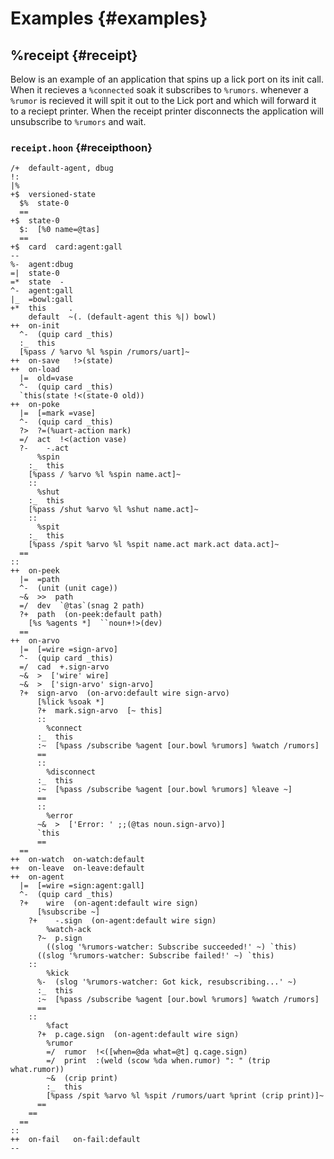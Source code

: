 # Examples {#examples}

## %receipt {#receipt}

Below is an example of an application that spins up a lick port on its init call. When it recieves a `%connected` soak it subscribes to `%rumors`. whenever a `%rumor` is recieved it will spit it out to the Lick port and which will forward it to a reciept printer. When the receipt printer disconnects the application will unsubscribe to `%rumors` and wait.

### `receipt.hoon` {#receipthoon}

```hoon
/+  default-agent, dbug
!:
|%
+$  versioned-state
  $%  state-0
  ==
+$  state-0
  $:  [%0 name=@tas]
  ==
+$  card  card:agent:gall
--
%-  agent:dbug
=|  state-0
=*  state  -
^-  agent:gall
|_  =bowl:gall
+*  this     .
    default  ~(. (default-agent this %|) bowl)
++  on-init
  ^-  (quip card _this)
  :_  this
  [%pass / %arvo %l %spin /rumors/uart]~
++  on-save   !>(state)
++  on-load
  |=  old=vase
  ^-  (quip card _this)
  `this(state !<(state-0 old))
++  on-poke
  |=  [=mark =vase]
  ^-  (quip card _this)
  ?>  ?=(%uart-action mark)
  =/  act  !<(action vase)
  ?-    -.act
      %spin
    :_  this
    [%pass / %arvo %l %spin name.act]~
    ::
      %shut
    :_  this
    [%pass /shut %arvo %l %shut name.act]~
    ::
      %spit
    :_  this
    [%pass /spit %arvo %l %spit name.act mark.act data.act]~
  ==
::
++  on-peek
  |=  =path
  ^-  (unit (unit cage))
  ~&  >>  path
  =/  dev  `@tas`(snag 2 path)
  ?+  path  (on-peek:default path)
    [%s %agents *]  ``noun+!>(dev)
  ==
++  on-arvo
  |=  [=wire =sign-arvo]
  ^-  (quip card _this)
  =/  cad  +.sign-arvo
  ~&  >  ['wire' wire]
  ~&  >  ['sign-arvo' sign-arvo]
  ?+  sign-arvo  (on-arvo:default wire sign-arvo)
      [%lick %soak *]
      ?+  mark.sign-arvo  [~ this]
      ::
        %connect
      :_  this
      :~  [%pass /subscribe %agent [our.bowl %rumors] %watch /rumors]
      ==
      ::
        %disconnect
      :_  this
      :~  [%pass /subscribe %agent [our.bowl %rumors] %leave ~]
      ==
      ::
        %error
      ~&  >  ['Error: ' ;;(@tas noun.sign-arvo)]
      `this
      ==
  ==
++  on-watch  on-watch:default
++  on-leave  on-leave:default
++  on-agent
  |=  [=wire =sign:agent:gall]
  ^-  (quip card _this)
  ?+    wire  (on-agent:default wire sign)
      [%subscribe ~]
    ?+    -.sign  (on-agent:default wire sign)
        %watch-ack
      ?~  p.sign
        ((slog '%rumors-watcher: Subscribe succeeded!' ~) `this)
      ((slog '%rumors-watcher: Subscribe failed!' ~) `this)
    ::
        %kick
      %-  (slog '%rumors-watcher: Got kick, resubscribing...' ~)
      :_  this
      :~  [%pass /subscribe %agent [our.bowl %rumors] %watch /rumors]
      ==
    ::
        %fact
      ?+  p.cage.sign  (on-agent:default wire sign)
        %rumor
        =/  rumor  !<([when=@da what=@t] q.cage.sign)
        =/  print  :(weld (scow %da when.rumor) ": " (trip what.rumor))
        ~&  (crip print)
        :_  this
        [%pass /spit %arvo %l %spit /rumors/uart %print (crip print)]~
      ==
    ==
  ==
::
++  on-fail   on-fail:default
--
```

